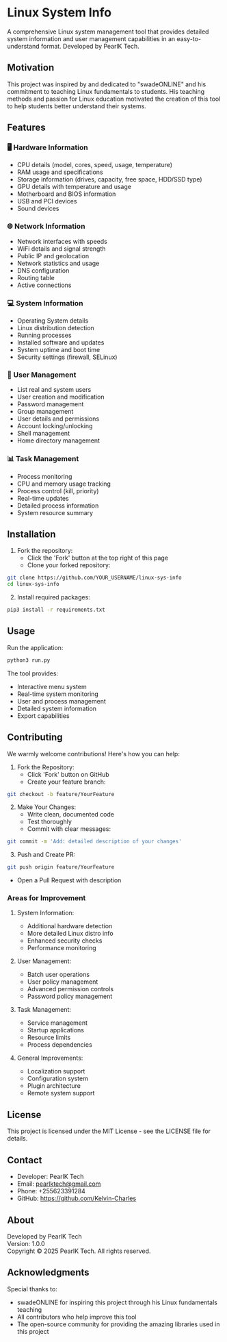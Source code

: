 # Linux System Info

A comprehensive Linux system management tool that provides detailed system information and user management capabilities in an easy-to-understand format. Developed by PearlK Tech.

## Motivation

This project was inspired by and dedicated to "swadeONLINE" and his commitment to teaching Linux fundamentals to students. His teaching methods and passion for Linux education motivated the creation of this tool to help students better understand their systems.

## Features

### 🖥️ Hardware Information
- CPU details (model, cores, speed, usage, temperature)
- RAM usage and specifications
- Storage information (drives, capacity, free space, HDD/SSD type)
- GPU details with temperature and usage
- Motherboard and BIOS information
- USB and PCI devices
- Sound devices

### 🌐 Network Information
- Network interfaces with speeds
- WiFi details and signal strength
- Public IP and geolocation
- Network statistics and usage
- DNS configuration
- Routing table
- Active connections

### 💻 System Information
- Operating System details
- Linux distribution detection
- Running processes
- Installed software and updates
- System uptime and boot time
- Security settings (firewall, SELinux)

### 👥 User Management
- List real and system users
- User creation and modification
- Password management
- Group management
- User details and permissions
- Account locking/unlocking
- Shell management
- Home directory management

### 📊 Task Management
- Process monitoring
- CPU and memory usage tracking
- Process control (kill, priority)
- Real-time updates
- Detailed process information
- System resource summary

## Installation

1. Fork the repository:
   - Click the 'Fork' button at the top right of this page
   - Clone your forked repository:
```bash
git clone https://github.com/YOUR_USERNAME/linux-sys-info
cd linux-sys-info
```

2. Install required packages:
```bash
pip3 install -r requirements.txt
```

## Usage

Run the application:
```bash
python3 run.py
```

The tool provides:
- Interactive menu system
- Real-time system monitoring
- User and process management
- Detailed system information
- Export capabilities

## Contributing

We warmly welcome contributions! Here's how you can help:

1. Fork the Repository:
   - Click 'Fork' button on GitHub
   - Create your feature branch:
```bash
git checkout -b feature/YourFeature
```

2. Make Your Changes:
   - Write clean, documented code
   - Test thoroughly
   - Commit with clear messages:
```bash
git commit -m 'Add: detailed description of your changes'
```

3. Push and Create PR:
```bash
git push origin feature/YourFeature
```
   - Open a Pull Request with description

### Areas for Improvement

1. System Information:
   - Additional hardware detection
   - More detailed Linux distro info
   - Enhanced security checks
   - Performance monitoring

2. User Management:
   - Batch user operations
   - User policy management
   - Advanced permission controls
   - Password policy management

3. Task Management:
   - Service management
   - Startup applications
   - Resource limits
   - Process dependencies

4. General Improvements:
   - Localization support
   - Configuration system
   - Plugin architecture
   - Remote system support

## License

This project is licensed under the MIT License - see the LICENSE file for details.

## Contact

- Developer: PearlK Tech
- Email: pearlktech@gmail.com
- Phone: +255623391284
- GitHub: https://github.com/Kelvin-Charles

## About

Developed by PearlK Tech  
Version: 1.0.0  
Copyright © 2025 PearlK Tech. All rights reserved.

## Acknowledgments

Special thanks to:
- swadeONLINE for inspiring this project through his Linux fundamentals teaching
- All contributors who help improve this tool
- The open-source community for providing the amazing libraries used in this project

